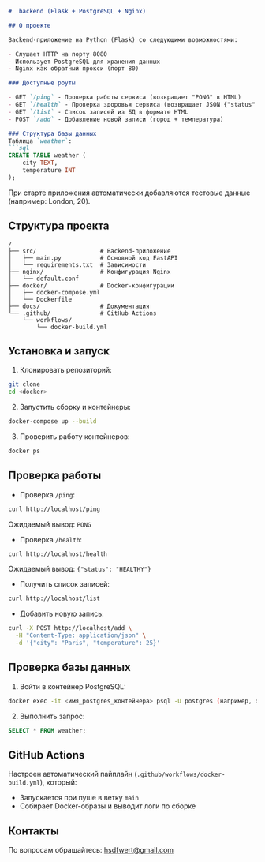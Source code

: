 

```markdown
#  backend (Flask + PostgreSQL + Nginx)

## О проекте

Backend-приложение на Python (Flask) со следующими возможностями:

- Слушает HTTP на порту 8080
- Использует PostgreSQL для хранения данных
- Nginx как обратный прокси (порт 80)

### Доступные роуты

- GET `/ping` - Проверка работы сервиса (возвращает "PONG" в HTML)
- GET `/health` - Проверка здоровья сервиса (возвращает JSON {"status": "HEALTHY"})
- GET `/list` - Список записей из БД в формате HTML
- POST `/add` - Добавление новой записи (город + температура)

### Структура базы данных
Таблица `weather`:
```sql
CREATE TABLE weather (
    city TEXT,
    temperature INT
);
```

При старте приложения автоматически добавляются тестовые данные (например: London, 20).

## Структура проекта

```
/
├── src/                  # Backend-приложение
│   ├── main.py           # Основной код FastAPI
│   └── requirements.txt  # Зависимости
├── nginx/                # Конфигурация Nginx
│   └── default.conf      
├── docker/               # Docker-конфигурации
│   ├── docker-compose.yml
│   └── Dockerfile
├── docs/                 # Документация
└── .github/              # GitHub Actions
    └── workflows/
        └── docker-build.yml
```

## Установка и запуск

1. Клонировать репозиторий:
```bash
git clone
cd <docker>
```

2. Запустить сборку и контейнеры:
```bash
docker-compose up --build
```

3. Проверить работу контейнеров:
```bash
docker ps
```

## Проверка работы

- Проверка `/ping`:
```bash
curl http://localhost/ping
```
Ожидаемый вывод: `PONG`

- Проверка `/health`:
```bash
curl http://localhost/health
```
Ожидаемый вывод: `{"status": "HEALTHY"}`

- Получить список записей:
```bash
curl http://localhost/list
```

- Добавить новую запись:
```bash
curl -X POST http://localhost/add \
  -H "Content-Type: application/json" \
  -d '{"city": "Paris", "temperature": 25}'
```

## Проверка базы данных

1. Войти в контейнер PostgreSQL:
```bash
docker exec -it <имя_postgres_контейнера> psql -U postgres (например, docker-db-1)
```

2. Выполнить запрос:
```sql
SELECT * FROM weather;
```

## GitHub Actions

Настроен автоматический пайплайн (`.github/workflows/docker-build.yml`), который:
- Запускается при пуше в ветку `main`
- Собирает Docker-образы и выводит логи по сборке

## Контакты

По вопросам обращайтесь: [hsdfwert@gmail.com](mailto:hsdfwert@gmail.com)
```
